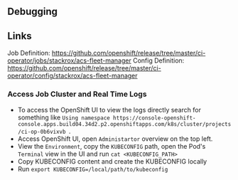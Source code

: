## Debugging

## Links

Job Definition: https://github.com/openshift/release/tree/master/ci-operator/jobs/stackrox/acs-fleet-manager
Config Definition: https://github.com/openshift/release/tree/master/ci-operator/config/stackrox/acs-fleet-manager

### Access Job Cluster and Real Time Logs

- To access the OpenShift UI to view the logs directly search for something like `Using namespace https://console-openshift-console.apps.build04.34d2.p2.openshiftapps.com/k8s/cluster/projects/ci-op-0b6vixvb `.
- Access OpenShift UI, open `Administartor` overview on the top left.
- View the `Environment`, copy the `KUBECONFIG` path, open the Pod's `Terminal` view in the UI and run `cat <KUBECONFIG_PATH>`
- Copy KUBECONFIG content and create the KUBECONFIG locally
- Run `export KUBECONFIG=/local/path/to/kubeconfig`
